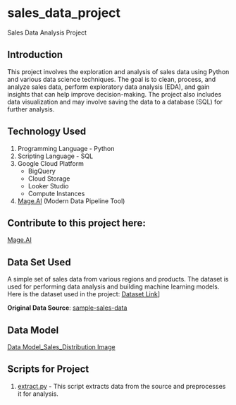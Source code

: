 # sales_data_project
Sales Data Analysis Project

## Introduction
This project involves the exploration and analysis of sales data using Python and various data science techniques. 
The goal is to clean, process, and analyze sales data, perform exploratory data analysis (EDA), and gain insights that can help improve decision-making. 
The project also includes data visualization and may involve saving the data to a database (SQL) for further analysis.

## Technology Used
1. Programming Language - Python
2. Scripting Language - SQL
3. Google Cloud Platform
    - BigQuery
    - Cloud Storage
    - Looker Studio
    - Compute Instances
4. [Mage.AI](http://Mage.AI) (Modern Data Pipeline Tool)

## Contribute to this project here:
[Mage.AI](http://mage.ai)

## Data Set Used
A simple set of sales data from various regions and products. The dataset is used for performing data analysis and building machine learning models.
Here is the dataset used in the project: [Dataset Link](sample-sales-data.csv)]

**Original Data Source**: [sample-sales-data](https://www.kaggle.com/datasets/kyanyoga/sample-sales-data)

## Data Model
[Data Model_Sales_Distribution Image](Sales_Distribution.png)

## Scripts for Project
1. [extract.py](https://github.com/your_username/repository_name/blob/main/scripts/extract.py) - This script extracts data from the source and preprocesses it for analysis.

